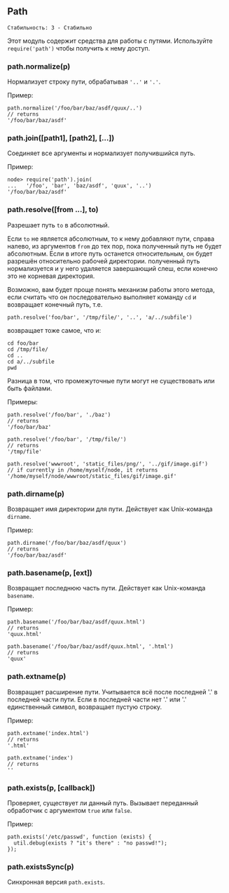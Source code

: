 ## Path

    Стабильность: 3 - Стабильно


Этот модуль содержит средства для работы с путями.
Используйте `require('path')` чтобы получить к нему доступ.

### path.normalize(p)

Нормализует строку пути, обрабатывая `'..'` и `'.'`.

Пример:

    path.normalize('/foo/bar/baz/asdf/quux/..')
    // returns
    '/foo/bar/baz/asdf'

### path.join([path1], [path2], [...])

Соединяет все аргументы и нормализует получившийся путь.

Пример:

    node> require('path').join(
    ...   '/foo', 'bar', 'baz/asdf', 'quux', '..')
    '/foo/bar/baz/asdf'

### path.resolve([from ...], to)

Разрешает путь `to` в абсолютный.

Если `to` не является абсолютным, то к нему добавляют пути, справа налево,
из аргументов `from` до тех пор, пока полученный путь не будет абсолютным.
Если в итоге путь останется относительным, он будет разрешён относительно
рабочей директории. полученный путь нормализуется и у него удаляется
завершающий слеш, если конечно это не корневая директория.

Возможно, вам будет проще понять механизм работы этого метода,
если считать что он последовательно выполняет команду `cd` и возвращает конечный путь, т.е.

    path.resolve('foo/bar', '/tmp/file/', '..', 'a/../subfile')

возвращает тоже самое, что и:

    cd foo/bar
    cd /tmp/file/
    cd ..
    cd a/../subfile
    pwd

Разница в том, что промежуточные пути могут не существовать или быть файлами.

Примеры:

    path.resolve('/foo/bar', './baz')
    // returns
    '/foo/bar/baz'

    path.resolve('/foo/bar', '/tmp/file/')
    // returns
    '/tmp/file'

    path.resolve('wwwroot', 'static_files/png/', '../gif/image.gif')
    // if currently in /home/myself/node, it returns
    '/home/myself/node/wwwroot/static_files/gif/image.gif'

### path.dirname(p)

Возвращает имя директории для пути. Действует как Unix-команда `dirname`.

Пример:

    path.dirname('/foo/bar/baz/asdf/quux')
    // returns
    '/foo/bar/baz/asdf'

### path.basename(p, [ext])

Возвращает последнюю часть пути. Действует как Unix-команда `basename`.

Пример:

    path.basename('/foo/bar/baz/asdf/quux.html')
    // returns
    'quux.html'

    path.basename('/foo/bar/baz/asdf/quux.html', '.html')
    // returns
    'quux'

### path.extname(p)

Возвращает расширение пути. Учитывается всё после последней '.' в последней части пути.
Если в последней части нет '.' или '.' единственный символ, возвращает пустую строку.

Пример:

    path.extname('index.html')
    // returns 
    '.html'

    path.extname('index')
    // returns
    ''

### path.exists(p, [callback])

Проверяет, существует ли данный путь. Вызывает переданный обработчик
с аргументом `true` или `false`.

Пример:

    path.exists('/etc/passwd', function (exists) {
      util.debug(exists ? "it's there" : "no passwd!");
    });

### path.existsSync(p)

Синхронная версия `path.exists`.

